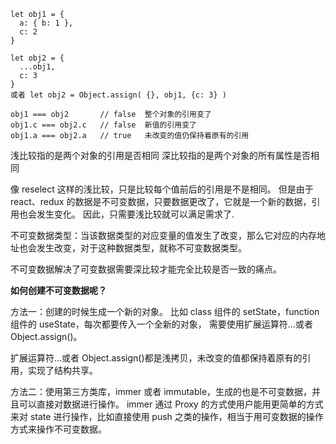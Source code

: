 ```
let obj1 = {
  a: { b: 1 },
  c: 2
}

let obj2 = {
  ...obj1,
  c: 3
}
或者 let obj2 = Object.assign( {}, obj1, {c: 3} )

obj1 === obj2       // false  整个对象的引用变了
obj1.c === obj2.c   // false  新值的引用变了
obj1.a === obj2.a   // true   未改变的值仍保持着原有的引用
```

浅比较指的是两个对象的引用是否相同
深比较指的是两个对象的所有属性是否相同

像 reselect 这样的浅比较，只是比较每个值前后的引用是不是相同。
但是由于 react、redux 的数据是不可变数据，只要数据更改了，它就是一个新的数据，引用也会发生变化。
因此，只需要浅比较就可以满足需求了.

不可变数据类型：当该数据类型的对应变量的值发生了改变，那么它对应的内存地址也会发生改变，对于这种数据类型，就称不可变数据类型。

不可变数据解决了可变数据需要深比较才能完全比较是否一致的痛点。

**如何创建不可变数据呢？**

方法一：创建的时候生成一个新的对象。
比如 class 组件的 setState，function 组件的 useState，每次都要传入一个全新的对象，
需要使用扩展运算符...或者 Object.assign()。

扩展运算符...或者 Object.assign()都是浅拷贝，未改变的值都保持着原有的引用，实现了结构共享。

方法二：使用第三方类库，immer 或者 immutable，生成的也是不可变数据，并且可以直接对数据进行操作。
immer 通过 Proxy 的方式使用户能用更简单的方式来对 state 进行操作，比如直接使用 push 之类的操作，相当于用可变数据的操作方式来操作不可变数据。
